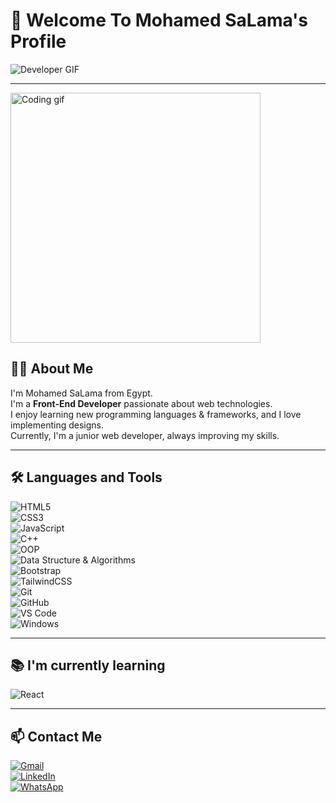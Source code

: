 # 👋 Welcome To Mohamed SaLama's Profile  

![Developer GIF](https://github.com/Govindv7555/Govindv7555/blob/main/49e76e0596857673c58c80c85b8434c1.gif)  

---
<img src="https://media.giphy.com/media/qgQUggAC3Pfv687qPC/giphy.gif" width="400" alt="Coding gif">


## 🧑‍💻 About Me  
I'm Mohamed SaLama from Egypt.  
I'm a **Front-End Developer** passionate about web technologies.  
I enjoy learning new programming languages & frameworks, and I love implementing designs.  
Currently, I'm a junior web developer, always improving my skills.  

---

## 🛠️ Languages and Tools  

![HTML5](https://img.shields.io/badge/HTML5-E34F26?style=for-the-badge&logo=html5&logoColor=white)  
![CSS3](https://img.shields.io/badge/CSS3-1572B6?style=for-the-badge&logo=css3&logoColor=white)  
![JavaScript](https://img.shields.io/badge/JavaScript-323330?style=for-the-badge&logo=javascript&logoColor=F7DF1E)  
![C++](https://img.shields.io/badge/C++-00599C?style=for-the-badge&logo=c%2B%2B&logoColor=white)  
![OOP](https://img.shields.io/badge/OOP-FF6F00?style=for-the-badge&logo=codeforces&logoColor=white)  
![Data Structure & Algorithms](https://img.shields.io/badge/Data%20Structure%20&%20Algorithms-2F8D46?style=for-the-badge&logo=leetcode&logoColor=white)  
![Bootstrap](https://img.shields.io/badge/Bootstrap-7952B3?style=for-the-badge&logo=bootstrap&logoColor=white)  
![TailwindCSS](https://img.shields.io/badge/TailwindCSS-38B2AC?style=for-the-badge&logo=tailwind-css&logoColor=white)  
![Git](https://img.shields.io/badge/Git-F05032?style=for-the-badge&logo=git&logoColor=white)  
![GitHub](https://img.shields.io/badge/GitHub-181717?style=for-the-badge&logo=github&logoColor=white)  
![VS Code](https://img.shields.io/badge/VS%20Code-007ACC?style=for-the-badge&logo=visual-studio-code&logoColor=white)  
![Windows](https://img.shields.io/badge/Windows-0078D6?style=for-the-badge&logo=windows&logoColor=white)  

---

## 📚 I'm currently learning  
![React](https://img.shields.io/badge/React-20232A?style=for-the-badge&logo=react&logoColor=61DAFB)  

---

## 📫 Contact Me  

[![Gmail](https://img.shields.io/badge/Gmail-D14836?style=for-the-badge&logo=gmail&logoColor=white)](mailto:YourEmailHere@gmail.com)  
[![LinkedIn](https://img.shields.io/badge/LinkedIn-0A66C2?style=for-the-badge&logo=linkedin&logoColor=white)](https://www.linkedin.com/in/YourLinkedIn/)  
[![WhatsApp](https://img.shields.io/badge/WhatsApp-25D366?style=for-the-badge&logo=whatsapp&logoColor=white)](https://wa.me/2010XXXXXXX)  
